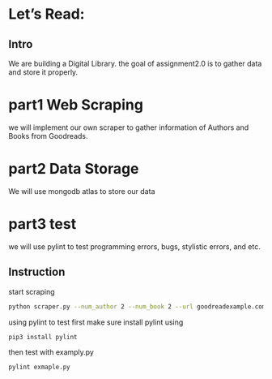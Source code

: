 # Let’s Read:

## Intro

We are building a Digital Library. the goal of assignment2.0 is to gather data and store it properly.

# part1 Web Scraping

we will implement our own scraper to gather information of Authors and Books from Goodreads.

# part2 Data Storage

We will use mongodb atlas to store our data

# part3 test

we will use pylint to test programming errors, bugs, stylistic errors, and etc.

## Instruction

start scraping

```bash
python scraper.py --num_author 2 --num_book 2 --url goodreadexample.com --export_to_json False
```

using pylint to test
first make sure install pylint using

```bash
pip3 install pylint
```

then test with examply.py

```bash
pylint exmaple.py
```
